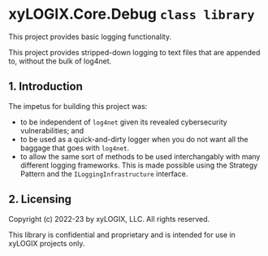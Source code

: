# xyLOGIX.Core.Debug `class library`

This project provides basic logging functionality.

This project provides stripped-down logging to text files that are appended to, without the bulk of log4net.

## 1. Introduction

The impetus for building this project was:

* to be independent of `log4net` given its revealed cybersecurity vulnerabilities; and
* to be used as a quick-and-dirty logger when you do not want all the baggage that goes with `log4net`.
* to allow the same sort of methods to be used interchangably with many different logging frameworks.  This is made possible using the Strategy Pattern and the `ILoggingInfrastructure` interface.

## 2. Licensing

Copyright (c) 2022-23 by xyLOGIX, LLC.  All rights reserved.

This library is confidential and proprietary and is intended for use in xyLOGIX projects only.

